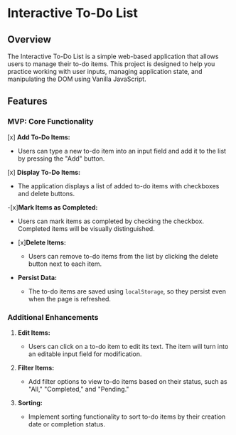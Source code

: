 # Interactive To-Do List

## Overview

The Interactive To-Do List is a simple web-based application that allows users to manage their to-do items. This project is designed to help you practice working with user inputs, managing application state, and manipulating the DOM using Vanilla JavaScript.

## Features

### MVP: Core Functionality

[x] **Add To-Do Items:**

- Users can type a new to-do item into an input field and add it to the list by pressing the "Add" button.

[x] **Display To-Do Items:**

- The application displays a list of added to-do items with checkboxes and delete buttons.

-[x]**Mark Items as Completed:**

- Users can mark items as completed by checking the checkbox. Completed items will be visually distinguished.

- [x]**Delete Items:**

  - Users can remove to-do items from the list by clicking the delete button next to each item.

- **Persist Data:**
  - The to-do items are saved using `localStorage`, so they persist even when the page is refreshed.

### Additional Enhancements

1. **Edit Items:**

   - Users can click on a to-do item to edit its text. The item will turn into an editable input field for modification.

2. **Filter Items:**

   - Add filter options to view to-do items based on their status, such as "All," "Completed," and "Pending."

3. **Sorting:**
   - Implement sorting functionality to sort to-do items by their creation date or completion status.
